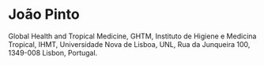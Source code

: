 # João Pinto

Global Health and Tropical Medicine, GHTM, Instituto de Higiene e Medicina Tropical, IHMT, Universidade Nova de Lisboa, UNL, Rua da Junqueira 100, 1349-008 Lisbon, Portugal.
